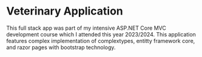 # Veterinary Application 
This full stack app was part of my intensive ASP.NET Core MVC development course which I attended this year 2023/2024. This application features complex implementation of complextypes, entitty framework core, and razor pages with bootstrap technology.
